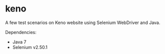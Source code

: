 # keno

A few test scenarios on Keno website using Selenium WebDriver and Java. 

Dependencies:
- Java 7
- Selenium v2.50.1

